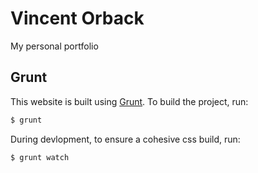 Vincent Orback
==============

My personal portfolio

## Grunt
This website is built using [Grunt](http://gruntjs.com/).
To build the project, run:
```bash
$ grunt
```

During devlopment, to ensure a cohesive css build, run:
```bash
$ grunt watch
```